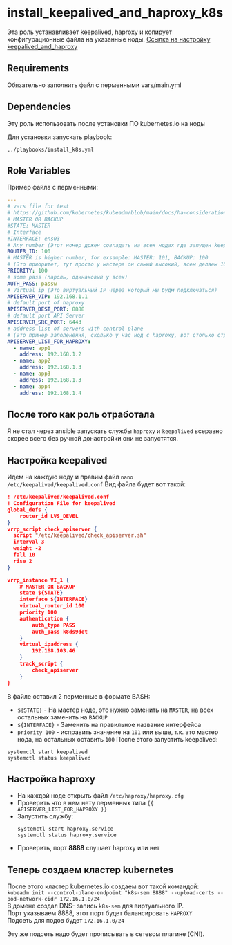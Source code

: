install_keepalived_and_haproxy_k8s
=========
Эта роль устанавливает keepalived, haproxy и копирует конфигурационные файла на указанные ноды.
[Ссылка на настройку keepalived_and_haproxy](https://github.com/kubernetes/kubeadm/blob/main/docs/ha-considerations.md)

Requirements
------------
Обязательно заполнить файл с перменными vars/main.yml

Dependencies
--------------
Эту роль использовать после установки ПО kubernetes.io на ноды

Для установки запускать playbook: 
```
../playbooks/install_k8s.yml
```

Role Variables
--------------
Пример файла с перменными:
``` yaml
---
# vars file for test
# https://github.com/kubernetes/kubeadm/blob/main/docs/ha-considerations.md#kube-vip
# MASTER OR BACKUP
#STATE: MASTER
# Interface
#INTERFACE: ens03
# Any number (Этот номер дожен совпадать на всех нодах где запущен keepalived)
ROUTER_ID: 100
# MASTER is higher number, for exsample: MASTER: 101, BACKUP: 100
# (Это приоритет, тут просто у мастера он самый высокий, всем делаем 100, мастеру исправляем на 101)
PRIORITY: 100
# some pass (пароль, одинаковый у всех)
AUTH_PASS: passw
# Virtual ip (Это виртуальный IP через который мы будм подключаться)
APISERVER_VIP: 192.168.1.1
# default port of haproxy
APISERVER_DEST_PORT: 8888
# default port API Server
APISERVER_SRC_PORT: 6443
# address list of servers with control plane 
# (Это пример заполенения, сколько у нас нод с haproxy, вот столько строк и пишем в этом файле)
APISERVER_LIST_FOR_HAPROXY:
  - name: app1
    address: 192.168.1.2
  - name: app2
    address: 192.168.1.3
  - name: app3
    address: 192.168.1.3
  - name: app4
    address: 192.168.1.4

```
После того как роль отработала
---------------
Я не стал через ansible запускать службы  `haproxy` и `keepalived` всеравно скорее всего без ручной донастройки они не запустятся.

Настройка keepalived
-------------
Идем на каждую ноду и правим файл `nano /etc/keepalived/keepalived.conf`
Вид файла будет вот такой:
``` json
! /etc/keepalived/keepalived.conf
! Configuration File for keepalived
global_defs {
    router_id LVS_DEVEL
}
vrrp_script check_apiserver {
  script "/etc/keepalived/check_apiserver.sh"
  interval 3
  weight -2
  fall 10
  rise 2
}

vrrp_instance VI_1 {
    # MASTER OR BACKUP
    state ${STATE}
    interface ${INTERFACE}
    virtual_router_id 100
    priority 100
    authentication {
        auth_type PASS
        auth_pass k8ds9det
    }
    virtual_ipaddress {
        192.168.103.46
    }
    track_script {
        check_apiserver
    }
}
```
В файле оставил 2 перменные в формате BASH:
  * `${STATE}` - На мастер ноде, это нужно заменить на `MASTER`, на всех остальных заменить на `BACKUP`
  * `${INTERFACE}` - Заменить на правильное название интерфейса
  * `priority 100` - исправить значение на `101` или выше, т.к. это мастер нода, на остальных оставить `100`
После этого запустить keepalived:
```
systemctl start keepalived
systemctl status keepalived
```
Настройка haproxy
------------------
  * На каждой ноде открыть файл `/etc/haproxy/haproxy.cfg`
  * Проверить что в нем нету перменных типа `{{ APISERVER_LIST_FOR_HAPROXY }}`
  * Запустить службу: 
    ```
    systemctl start haproxy.service
    systemctl status haproxy.service
    ```
  * Проверить, порт **8888** слушает haproxy или нет

Теперь создаем кластер kubernetes
--------------
После этого кластер kubernetes.io создаем вот такой командой:  
`kubeadm init --control-plane-endpoint "k8s-sem:8888" --upload-certs --pod-network-cidr 172.16.1.0/24`  
В домене создал DNS- запись `k8s-sem` для виртуального IP.  
Порт указываем 8888, этот порт будет балансировать `HAPROXY`  
Подсеть для подов будет `172.16.1.0/24`  

Эту же подсеть надо будет прописывать в сетевом плагине (CNI).


